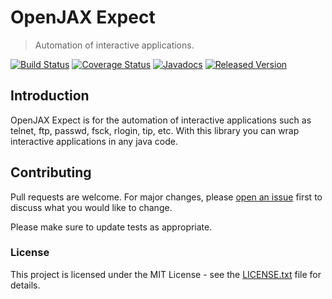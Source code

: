 # OpenJAX Expect

> Automation of interactive applications.

[![Build Status](https://travis-ci.org/openjax/expect.png)](https://travis-ci.org/openjax/expect)
[![Coverage Status](https://coveralls.io/repos/github/openjax/expect/badge.svg)](https://coveralls.io/github/openjax/expect)
[![Javadocs](https://www.javadoc.io/badge/org.openjax/expect.svg)](https://www.javadoc.io/doc/org.openjax/expect)
[![Released Version](https://img.shields.io/maven-central/v/org.openjax/expect.svg)](https://mvnrepository.com/artifact/org.openjax/expect)

## Introduction

OpenJAX Expect is for the automation of interactive applications such as telnet, ftp, passwd, fsck, rlogin, tip, etc. With this library you can wrap interactive applications in any java code.

## Contributing

Pull requests are welcome. For major changes, please [open an issue](../../issues) first to discuss what you would like to change.

Please make sure to update tests as appropriate.

### License

This project is licensed under the MIT License - see the [LICENSE.txt](LICENSE.txt) file for details.